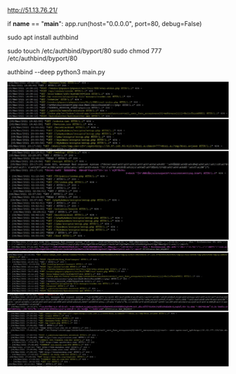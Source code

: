 http://51.13.76.21/

if __name__ == "__main__":
    app.run(host="0.0.0.0", port=80, debug=False)
    
sudo apt install authbind
 
sudo touch /etc/authbind/byport/80
sudo chmod 777 /etc/authbind/byport/80

authbind --deep python3 main.py


![Image alt](https://github.com/kolyasalubov/Lv-568.2.PythonCore/raw/serhiiburnashov/project/serhiiburnashov/consol_img/1.JPG)
![Image alt](https://github.com/kolyasalubov/Lv-568.2.PythonCore/raw/serhiiburnashov/project/serhiiburnashov/consol_img/2.JPG)
![Image alt](https://github.com/kolyasalubov/Lv-568.2.PythonCore/raw/serhiiburnashov/project/serhiiburnashov/consol_img/3.JPG)
![Image alt](https://github.com/kolyasalubov/Lv-568.2.PythonCore/raw/serhiiburnashov/project/serhiiburnashov/consol_img/4.JPG)
![Image alt](https://github.com/kolyasalubov/Lv-568.2.PythonCore/raw/serhiiburnashov/project/serhiiburnashov/consol_img/5.JPG)
![Image alt](https://github.com/kolyasalubov/Lv-568.2.PythonCore/raw/serhiiburnashov/project/serhiiburnashov/consol_img/6.JPG)
![Image alt](https://github.com/kolyasalubov/Lv-568.2.PythonCore/raw/serhiiburnashov/project/serhiiburnashov/consol_img/7.JPG)

